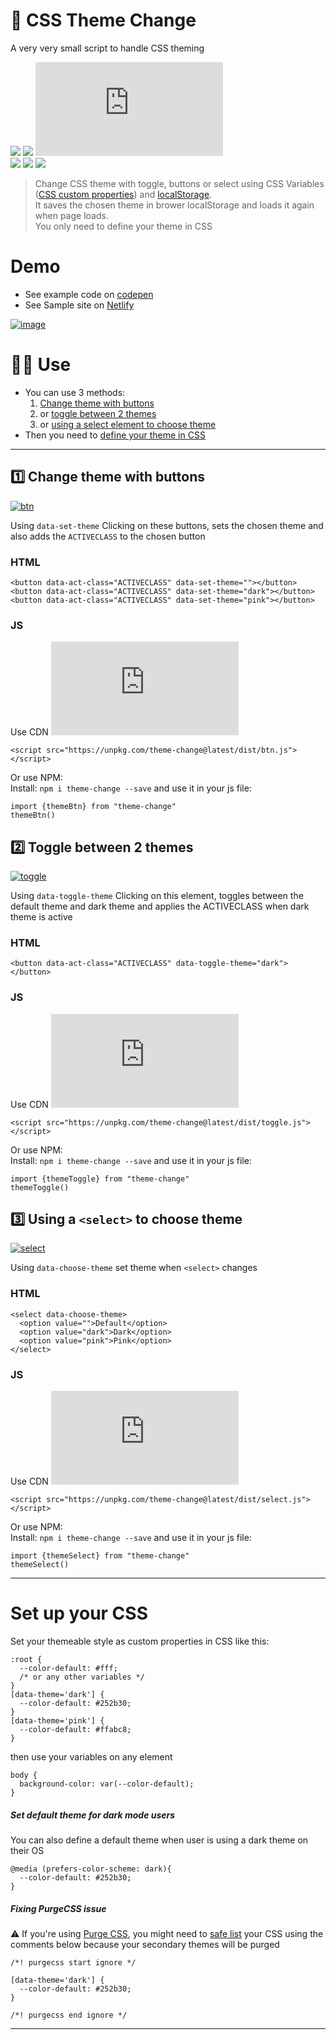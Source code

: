 # 🎨 CSS Theme Change 
A very very small script to handle CSS theming  

[![][build]][build-url] [![][install-size]][install-size-url] [![][js]][js-url]  
[![][npm]][npm-url] [![][dl]][npm-url] [![][commit]][gh-url]  

> Change CSS theme with toggle, buttons or select using CSS Variables ([CSS custom properties](https://developer.mozilla.org/en-US/docs/Web/CSS/--*)) and [localStorage](https://developer.mozilla.org/en-US/docs/Web/API/Window/localStorage).  
It saves the chosen theme in brower localStorage and loads it again when page loads.  
You only need to define your theme in CSS  
  
# Demo  
- See example code on [codepen](https://codepen.io/saadeghi/pen/OJypbNM)
- See Sample site on [Netlify](https://css-theme-changer.netlify.app/)

[![image](https://user-images.githubusercontent.com/7342023/80218042-e3c67e00-8655-11ea-94e8-925d0dcbfd57.gif)](#)


# 👨‍💻 Use  

- You can use 3 methods:
  1. [Change theme with buttons](#1%EF%B8%8F⃣-change-theme-with-buttons)
  2. or [toggle between 2 themes](#2%EF%B8%8F⃣--toggle-between-2-themes)
  3. or [using a select element to choose theme](#3%EF%B8%8F⃣-using-a-select-to-choose-theme)
- Then you need to [define your theme in CSS](#set-up-your-css)

---
## 1️⃣ Change theme with buttons
[![btn](https://user-images.githubusercontent.com/7342023/101527827-c0adcc00-39a3-11eb-9e41-24bfa91ea96c.gif)](#)


Using `data-set-theme`
Clicking on these buttons, sets the chosen theme and also adds the `ACTIVECLASS` to the chosen button

### HTML
```
<button data-act-class="ACTIVECLASS" data-set-theme=""></button>
<button data-act-class="ACTIVECLASS" data-set-theme="dark"></button>
<button data-act-class="ACTIVECLASS" data-set-theme="pink"></button>
```
### JS 
Use CDN [![][btn-js]][btn-js-url]  
```
<script src="https://unpkg.com/theme-change@latest/dist/btn.js"></script>
```
Or use NPM:  
Install: `npm i theme-change --save` and use it in your js file:  
```
import {themeBtn} from "theme-change"
themeBtn()
```

## 2️⃣  Toggle between 2 themes 
[![toggle](https://user-images.githubusercontent.com/7342023/101527821-bf7c9f00-39a3-11eb-822b-7751265a18a5.gif)](#)

Using `data-toggle-theme`
Clicking on this element, toggles between the default theme and dark theme and applies the ACTIVECLASS when dark theme is active

### HTML
```
<button data-act-class="ACTIVECLASS" data-toggle-theme="dark"></button>
```
### JS 
Use CDN [![][toggle-js]][toggle-js-url]  
```
<script src="https://unpkg.com/theme-change@latest/dist/toggle.js"></script>
```
Or use NPM:  
Install: `npm i theme-change --save` and use it in your js file:  
```
import {themeToggle} from "theme-change"
themeToggle()
```

## 3️⃣ Using a `<select>` to choose theme 
[![select](https://user-images.githubusercontent.com/7342023/101527790-b4297380-39a3-11eb-9173-bc909549d160.gif)](#)

Using `data-choose-theme`
set theme when `<select>` changes
### HTML
```
<select data-choose-theme>
  <option value="">Default</option>
  <option value="dark">Dark</option>
  <option value="pink">Pink</option>
</select>
```
### JS 
Use CDN [![][select-js]][select-js-url]  
```
<script src="https://unpkg.com/theme-change@latest/dist/select.js"></script>
```
Or use NPM:  
Install: `npm i theme-change --save` and use it in your js file:  
```
import {themeSelect} from "theme-change"
themeSelect()
```

---

# Set up your CSS
Set your themeable style as custom properties in CSS like this:  
```
:root {
  --color-default: #fff;
  /* or any other variables */
}
[data-theme='dark'] {
  --color-default: #252b30;
}
[data-theme='pink'] {
  --color-default: #ffabc8;
}
```
then use your variables on any element
```
body {
  background-color: var(--color-default);
}
```
##### Set default theme for dark mode users
You can also define a default theme when user is using a dark theme on their OS
```
@media (prefers-color-scheme: dark){
  --color-default: #252b30;
}
```
##### Fixing PurgeCSS issue
⚠️ If you're using [Purge CSS](https://purgecss.com/), you might need to [safe list](https://purgecss.com/safelisting.html#in-the-css-directly) your CSS using the comments below because your secondary themes will be purged
```
/*! purgecss start ignore */

[data-theme='dark'] {
  --color-default: #252b30;
}

/*! purgecss end ignore */
```

---
[install-size]: https://badgen.net/packagephobia/publish/theme-change?label=package%20install%20size&icon=npm&color=purple
[js]: https://badgen.net/badgesize/normal/https/unpkg.com/theme-change/dist/index.js?label=file%20size&color=purple
[btn-js]: https://badgen.net/badgesize/normal/https/unpkg.com/theme-change/dist/btn.js?label=size&color=purple&scale=0.8
[toggle-js]: https://badgen.net/badgesize/normal/https/unpkg.com/theme-change/dist/toggle.js?label=size&color=purple&scale=0.8
[select-js]: https://badgen.net/badgesize/normal/https/unpkg.com/theme-change/dist/select.js?label=size&color=purple&scale=0.8
[npm]: https://badgen.net/npm/v/theme-change?label=version&color=purple
[dl]: https://badgen.net/npm/dt/theme-change?icon=npm&color=purple
[commit]: https://badgen.net/github/last-commit/saadeghi/theme-change?icon=github&color=purple
[build]: https://badgen.net/github/checks/saadeghi/theme-change?label=build

[build-url]: https://github.com/saadeghi/theme-change/actions
[install-size-url]: https://packagephobia.com/result?p=theme-change
[js-url]: https://unpkg.com/theme-change@latest/dist/index.js
[btn-js-url]: https://unpkg.com/theme-change@latest/dist/btn.js
[toggle-js-url]: https://unpkg.com/theme-change@latest/dist/toggle.js
[select-js-url]: https://unpkg.com/theme-change@latest/dist/select.js
[npm-url]: https://www.npmjs.com/package/theme-change
[gh-url]: https://github.com/saadeghi/theme-change
